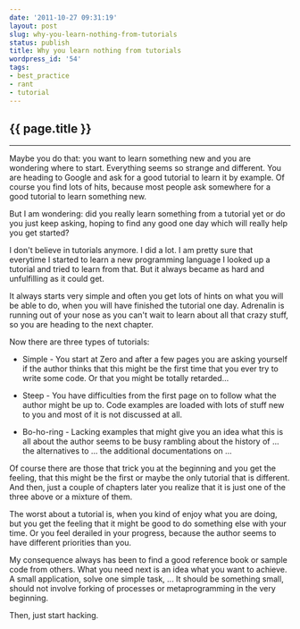 ```yaml
---
date: '2011-10-27 09:31:19'
layout: post
slug: why-you-learn-nothing-from-tutorials
status: publish
title: Why you learn nothing from tutorials
wordpress_id: '54'
tags:
- best_practice
- rant
- tutorial
---
```


{{ page.title }}
----------------
----------------

Maybe you do that: you want to learn something new and you are wondering where to start. Everything seems so strange and different. You are heading to Google and ask for a good tutorial to learn it by example. Of course you find lots of hits, because most people ask somewhere for a good tutorial to learn something new.

But I am wondering: did you really learn something from a tutorial yet or do you just keep asking, hoping to find any good one day which will really help you get started?

I don't believe in tutorials anymore. I did a lot. I am pretty sure that everytime I started to learn a new programming language I looked up a tutorial and tried to learn from that. But it always became as hard and unfulfilling as it could get.

It always starts very simple and often you get lots of hints on what you will be able to do, when you will have finished the tutorial one day. Adrenalin is running out of your nose as you can't wait to learn about all that crazy stuff, so you are heading to the next chapter.

Now there are three types of tutorials:



	
  * Simple - You start at Zero and after a few pages you are asking yourself if the author thinks that this might be the first time that you ever try to write some code. Or that you might be totally retarded...

	
  * Steep - You have difficulties from the first page on to follow what the author might be up to. Code examples are loaded with lots of stuff new to you and most of it is not discussed at all.

	
  * Bo-ho-ring - Lacking examples that might give you an idea what this is all about the author seems to be busy rambling about the history of ... the alternatives to ... the additional documentations on ...


Of course there are those that trick you at the beginning and you get the feeling, that this might be the first or maybe the only tutorial that is different. And then, just a couple of chapters later you realize that it is just one of the three above or a mixture of them.

The worst about a tutorial is, when you kind of enjoy what you are doing, but you get the feeling that it might be good to do something else with your time. Or you feel derailed in your progress, because the author seems to have different priorities than you.

My consequence always has been to find a good reference book or sample code from others. What you need next is an idea what you want to achieve. A small application, solve one simple task, ... It should be something small, should not involve forking of processes or metaprogramming in the very beginning.

Then, just start hacking.
